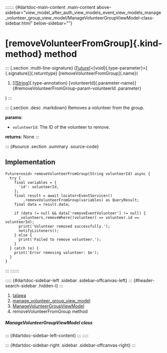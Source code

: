 ::::::: {#dartdoc-main-content .main-content above-sidebar="view_model_after_auth_view_models_event_view_models_manage_volunteer_group_view_model/ManageVolunteerGroupViewModel-class-sidebar.html" below-sidebar=""}
<div>

# [removeVolunteerFromGroup]{.kind-method} method

</div>

::: {.section .multi-line-signature}
[[Future](https://api.flutter.dev/flutter/dart-core/Future-class.html)[\<[void]{.type-parameter}\>]{.signature}]{.returntype}
[removeVolunteerFromGroup]{.name}(

1.  [[[String](https://api.flutter.dev/flutter/dart-core/String-class.html)]{.type-annotation}
    [volunteerId]{.parameter-name}]{#removeVolunteerFromGroup-param-volunteerId
    .parameter}

)
:::

::: {.section .desc .markdown}
Removes a volunteer from the group.

**params**:

-   `volunteerId`: The ID of the volunteer to remove.

**returns**: None
:::

::: {#source .section .summary .source-code}
## Implementation

``` language-dart
Future<void> removeVolunteerFromGroup(String volunteerId) async {
  try {
    final variables = {
      'id': volunteerId,
    };
    final result = await locator<EventService>()
        .removeVolunteerFromGroup(variables) as QueryResult;
    final data = result.data;

    if (data != null && data['removeEventVolunteer'] != null) {
      _volunteers.removeWhere((volunteer) => volunteer.id == volunteerId);
      print('Volunteer removed successfully.');
      notifyListeners();
    } else {
      print('Failed to remove volunteer.');
    }
  } catch (e) {
    print('Error removing volunteer: $e');
  }
}
```
:::
:::::::

::::: {#dartdoc-sidebar-left .sidebar .sidebar-offcanvas-left}
::: {#header-search-sidebar .hidden-l}
:::

1.  [talawa](../../index.html)
2.  [manage_volunteer_group_view_model](../../view_model_after_auth_view_models_event_view_models_manage_volunteer_group_view_model/)
3.  [ManageVolunteerGroupViewModel](../../view_model_after_auth_view_models_event_view_models_manage_volunteer_group_view_model/ManageVolunteerGroupViewModel-class.html)
4.  removeVolunteerFromGroup method

##### ManageVolunteerGroupViewModel class

::: {#dartdoc-sidebar-left-content}
:::
:::::

::: {#dartdoc-sidebar-right .sidebar .sidebar-offcanvas-right}
:::
